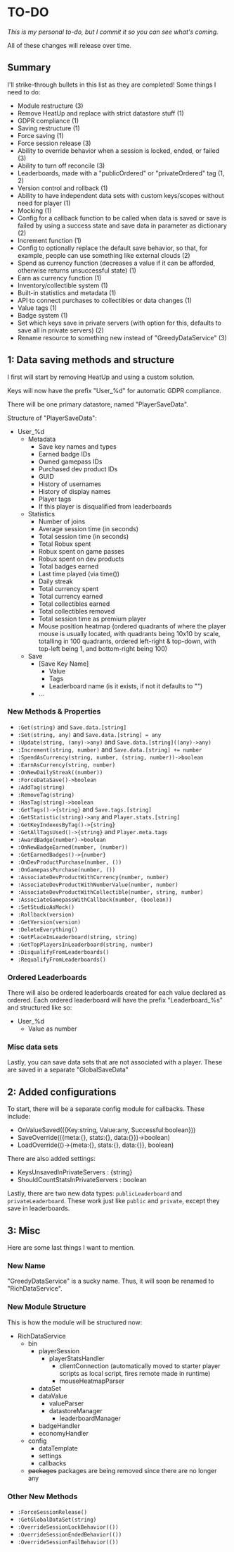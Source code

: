 # TO-DO
*This is my personal to-do, but I commit it so you can see what's coming.*

All of these changes will release over time.

## Summary
I'll strike-through bullets in this list as they are completed! Some things I need to do:
* Module restructure (3)
* Remove HeatUp and replace with strict datastore stuff (1)
* GDPR compliance (1)
* Saving restructure (1)
* Force saving (1)
* Force session release (3)
* Ability to override behavior when a session is locked, ended, or failed (3)
* Ability to turn off reconcile (3)
* Leaderboards, made with a "publicOrdered" or "privateOrdered" tag (1, 2)
* Version control and rollback (1)
* Ability to have independent data sets with custom keys/scopes without need for player (1)
* Mocking (1)
* Config for a callback function to be called when data is saved or save is failed by using a success state and save data in parameter as dictionary (2)
* Increment function (1)
* Config to optionally replace the default save behavior, so that, for example, people can use something like external clouds (2)
* Spend as currency function (decreases a value if it can be afforded, otherwise returns unsuccessful state) (1)
* Earn as currency function (1)
* Inventory/collectible system (1)
* Built-in statistics and metadata (1)
* API to connect purchases to collectibles or data changes (1)
* Value tags (1)
* Badge system (1)
* Set which keys save in private servers (with option for this, defaults to save all in private servers) (2)
* Rename resource to something new instead of "GreedyDataService" (3)

## 1: Data saving methods and structure
I first will start by removing HeatUp and using a custom solution.

Keys will now have the prefix "User_%d" for automatic GDPR compliance.

There will be one primary datastore, named "PlayerSaveData".

Structure of "PlayerSaveData":
* User_%d
    * Metadata
        * Save key names and types
        * Earned badge IDs
        * Owned gamepass IDs
        * Purchased dev product IDs
        * GUID
        * History of usernames
        * History of display names
        * Player tags
        * If this player is disqualified from leaderboards
    * Statistics
        * Number of joins
        * Average session time (in seconds)
        * Total session time (in seconds)
        * Total Robux spent
        * Robux spent on game passes
        * Robux spent on dev products
        * Total badges earned
        * Last time played (via time())
        * Daily streak
        * Total currency spent
        * Total currency earned
        * Total collectibles earned
        * Total collectibles removed
        * Total session time as premium player
        * Mouse position heatmap (ordered quadrants of where the player mouse is usually located, with quadrants being 10x10 by scale, totalling in 100 quadrants, ordered left-right & top-down, with top-left being 1, and bottom-right being 100)
    * Save
        * [Save Key Name]
            * Value
            * Tags
            * Leaderboard name (is it exists, if not it defaults to "")
        * ...

### New Methods & Properties
* `:Get(string)` and `Save.data.[string]`
* `:Set(string, any)` and `Save.data.[string] = any`
* `:Update(string, (any)->any)` and `Save.data.[string]((any)->any)`
* `:Increment(string, number)` and `Save.data.[string] += number`
* `:SpendAsCurrency(string, number, (string, number))->boolean`
* `:EarnAsCurrency(string, number)`
* `:OnNewDailyStreak((number))`
* `:ForceDataSave()->boolean`
* `:AddTag(string)`
* `:RemoveTag(string)`
* `:HasTag(string)->boolean`
* `:GetTags()->{string}` and `Save.tags.[string]`
* `:GetStatistic(string)->any` and `Player.stats.[string]`
* `:GetKeyIndexesByTag()->{string}`
* `:GetAllTagsUsed()->{string}` and `Player.meta.tags`
* `:AwardBadge(number)->boolean`
* `:OnNewBadgeEarned(number, (number))`
* `:GetEarnedBadges()->{number}`
* `:OnDevProductPurchase(number, ())`
* `:OnGamepassPurchase(number, ())`
* `:AssociateDevProductWithCurrency(number, number)`
* `:AssociateDevProductWithNumberValue(number, number)`
* `:AssociateDevProductWithCollectible(number, string, number)`
* `:AssociateGamepassWithCallback(number, (boolean))`
* `:SetStudioAsMock()`
* `:Rollback(version)`
* `:GetVersion(version)`
* `:DeleteEverything()`
* `:GetPlaceInLeaderboard(string, string)`
* `:GetTopPlayersInLeaderboard(string, number)`
* `:DisqualifyFromLeaderboards()`
* `:RequalifyFromLeaderboards()`

### Ordered Leaderboards
There will also be ordered leaderboards created for each value declared as ordered. Each ordered leaderboard will have the prefix "Leaderboard_%s" and structured like so:
* User_%d
    * Value as number

### Misc data sets
Lastly, you can save data sets that are not associated with a player. These are saved in a separate "GlobalSaveData"

## 2: Added configurations
To start, there will be a separate config module for callbacks. These include:
* OnValueSaved(({Key:string, Value:any, Successful:boolean}))
* SaveOverride(({meta:{}, stats:{}, data:{}})->boolean)
* LoadOverride(()->{meta:{}, stats:{}, data:{}}, boolean)

There are also added settings:
* KeysUnsavedInPrivateServers : {string}
* ShouldCountStatsInPrivateServers : boolean

Lastly, there are two new data types: `publicLeaderboard` and `privateLeaderboard`. These work just like `public` and `private`, except they save in leaderboards.

## 3: Misc
Here are some last things I want to mention.

### New Name
"GreedyDataService" is a sucky name. Thus, it will soon be renamed to "RichDataService".

### New Module Structure
This is how the module will be structured now:
* RichDataService
    * bin
        * playerSession
            * playerStatsHandler
                * clientConnection (automatically moved to starter player scripts as local script, fires remote made in runtime)
                * mouseHeatmapParser
        * dataSet
        * dataValue
            * valueParser
            * datastoreManager
                * leaderboardManager
        * badgeHandler
        * economyHandler
    * config
        * dataTemplate
        * settings
        * callbacks
    * ~~packages~~ packages are being removed since there are no longer any

### Other New Methods
* `:ForceSessionRelease()`
* `:GetGlobalDataSet(string)`
* `:OverrideSessionLockBehavior(())`
* `:OverrideSessionEndedBehavior(())`
* `:OverrideSessionFailBehavior(())`